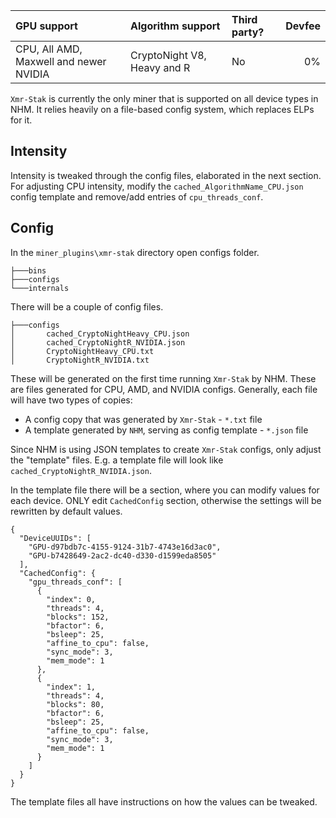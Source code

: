 
| GPU support | Algorithm support | Third party? | Devfee |
|:------------|:------------------|:-------------|--------:
| CPU, All AMD, Maxwell and newer NVIDIA | CryptoNight V8, Heavy and R | No | 0% |

`Xmr-Stak` is currently the only miner that is supported on all device types in NHM. It relies heavily on a file-based config system, which replaces ELPs for it.

## Intensity

Intensity is tweaked through the config files, elaborated in the next section. For adjusting CPU intensity, modify the `cached_AlgorithmName_CPU.json` config template and remove/add entries of `cpu_threads_conf`.

## Config

In the `miner_plugins\xmr-stak` directory open configs folder.
```
├───bins
├───configs
└───internals
```

There will be a couple of config files. 
```
├───configs
│       cached_CryptoNightHeavy_CPU.json
│       cached_CryptoNightR_NVIDIA.json
│       CryptoNightHeavy_CPU.txt
│       CryptoNightR_NVIDIA.txt
```

These will be generated on the first time running `Xmr-Stak` by NHM. These are files generated for CPU, AMD, and NVIDIA configs. Generally, each file will have two types of copies:

* A config copy that was generated by `Xmr-Stak` - `*.txt` file
* A template generated by `NHM`, serving as config template - `*.json` file

Since NHM is using JSON templates to create `Xmr-Stak` configs, only adjust the "template" files. E.g. a template file will look like `cached_CryptoNightR_NVIDIA.json`.

In the template file there will be a section, where you can modify values for each device. ONLY edit `CachedConfig` section, otherwise the settings will be rewritten by default values.
```
{
  "DeviceUUIDs": [
    "GPU-d97bdb7c-4155-9124-31b7-4743e16d3ac0",
    "GPU-b7428649-2ac2-dc40-d330-d1599eda8505"
  ],
  "CachedConfig": {
    "gpu_threads_conf": [
      {
        "index": 0,
        "threads": 4,
        "blocks": 152,
        "bfactor": 6,
        "bsleep": 25,
        "affine_to_cpu": false,
        "sync_mode": 3,
        "mem_mode": 1
      },
      {
        "index": 1,
        "threads": 4,
        "blocks": 80,
        "bfactor": 6,
        "bsleep": 25,
        "affine_to_cpu": false,
        "sync_mode": 3,
        "mem_mode": 1
      }
    ]
  }
}
```

The template files all have instructions on how the values can be tweaked.
